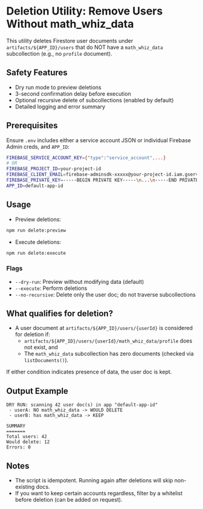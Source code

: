 # Deletion Utility: Remove Users Without math_whiz_data

This utility deletes Firestore user documents under `artifacts/${APP_ID}/users` that do NOT have a `math_whiz_data` subcollection (e.g., no `profile` document).

## Safety Features

- Dry run mode to preview deletions
- 3-second confirmation delay before execution
- Optional recursive delete of subcollections (enabled by default)
- Detailed logging and error summary

## Prerequisites

Ensure `.env` includes either a service account JSON or individual Firebase Admin creds, and `APP_ID`:

```bash
FIREBASE_SERVICE_ACCOUNT_KEY={"type":"service_account",...}
# OR
FIREBASE_PROJECT_ID=your-project-id
FIREBASE_CLIENT_EMAIL=firebase-adminsdk-xxxxx@your-project-id.iam.gserviceaccount.com
FIREBASE_PRIVATE_KEY=-----BEGIN PRIVATE KEY-----\n...\n-----END PRIVATE KEY-----\n
APP_ID=default-app-id
```

## Usage

- Preview deletions:

```bash
npm run delete:preview
```

- Execute deletions:

```bash
npm run delete:execute
```

### Flags

- `--dry-run`: Preview without modifying data (default)
- `--execute`: Perform deletions
- `--no-recursive`: Delete only the user doc; do not traverse subcollections

## What qualifies for deletion?

- A user document at `artifacts/${APP_ID}/users/{userId}` is considered for deletion if:
  - `artifacts/${APP_ID}/users/{userId}/math_whiz_data/profile` does not exist, and
  - The `math_whiz_data` subcollection has zero documents (checked via `listDocuments()`).

If either condition indicates presence of data, the user doc is kept.

## Output Example

```
DRY RUN: scanning 42 user doc(s) in app "default-app-id"
 - userA: NO math_whiz_data -> WOULD DELETE
 - userB: has math_whiz_data -> KEEP

SUMMARY
=======
Total users: 42
Would delete: 12
Errors: 0
```

## Notes

- The script is idempotent. Running again after deletions will skip non-existing docs.
- If you want to keep certain accounts regardless, filter by a whitelist before deletion (can be added on request).
